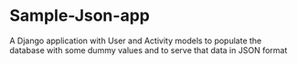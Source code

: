 # Sample-Json-app
A Django application with User and Activity models to populate the database with some dummy values and to serve that data in JSON format

